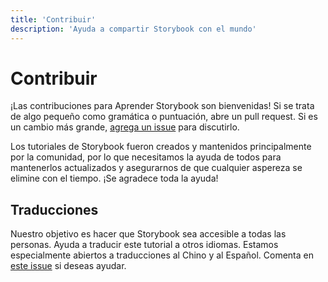 ```yaml
---
title: 'Contribuir'
description: 'Ayuda a compartir Storybook con el mundo'
---
```


# Contribuir

¡Las contribuciones para Aprender Storybook son bienvenidas! Si se trata de algo pequeño como gramática o puntuación, abre un pull request. Si es un cambio más grande, [agrega un issue](https://github.com/chromaui/learnstorybook.com/issues) para discutirlo.

Los tutoriales de Storybook fueron creados y mantenidos principalmente por la comunidad, por lo que necesitamos la
ayuda de todos para mantenerlos actualizados y asegurarnos de que cualquier aspereza se elimine con el tiempo. ¡Se
agradece toda la ayuda!

## Traducciones

Nuestro objetivo es hacer que Storybook sea accesible a todas las personas. Ayuda a traducir este tutorial a otros
idiomas. Estamos especialmente abiertos a traducciones al Chino y al Español. Comenta en [este issue](https://github.com/chromaui/learnstorybook.com/issues/3) si deseas ayudar.
